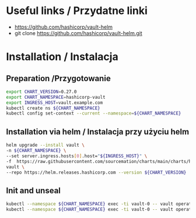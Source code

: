 # Useful links / Przydatne linki
- https://github.com/hashicorp/vault-helm
- git clone https://github.com/hashicorp/vault-helm.git

# Installation / Instalacja
## Preparation /Przygotowanie

```bash
export CHART_VERSION=0.27.0
export CHART_NAMESPACE=hashicorp-vault
export INGRESS_HOST=vault.example.com
kubectl create ns ${CHART_NAMESPACE}
kubectl config set-context --current --namespace=${CHART_NAMESPACE}
```

## Installation via helm / Instalacja przy użyciu helm
```bash
helm upgrade --install vault \
-n ${CHART_NAMESPACE} \
--set server.ingress.hosts[0].host="${INGRESS_HOST}" \
-f  https://raw.githubusercontent.com/sourcemation/charts/main/charts/hashocorp_vault/${CHART_VERSION}/values \
vault \
--repo https://helm.releases.hashicorp.com --version ${CHART_VERSION}
```


## Init and unseal

```bash
kubectl --namespace ${CHART_NAMESPACE} exec -ti vault-0 -- vault operator init
kubectl --namespace ${CHART_NAMESPACE} exec -ti vault-0 -- vault operator unseal # repeat 3 times for first 3 keys /powtórzyć 3 razy dla 3 pierwszych kluczy
```
